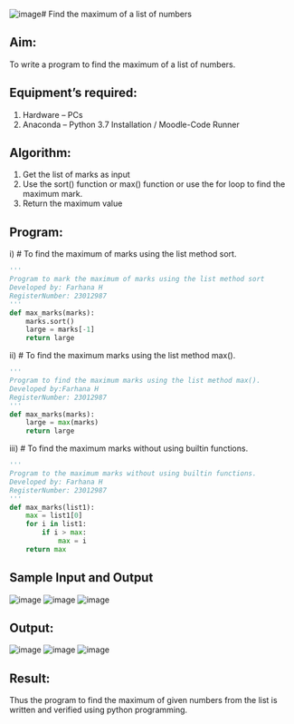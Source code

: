 ![image](https://github.com/syedfayaz3105/FindMaximum/assets/147144126/1ea5c3dc-3bb0-4f1d-981e-93df13fe4686)# Find the maximum of a list of numbers
## Aim:
To write a program to find the maximum of a list of numbers.
## Equipment’s required:
1.	Hardware – PCs
2.	Anaconda – Python 3.7 Installation / Moodle-Code Runner
## Algorithm:
1.	Get the list of marks as input
2.	Use the sort() function or max() function or use the for loop to find the maximum mark.
3.	Return the maximum value
## Program:

i)	# To find the maximum of marks using the list method sort.
```Python
''' 
Program to mark the maximum of marks using the list method sort
Developed by: Farhana H
RegisterNumber: 23012987
'''
def max_marks(marks):
    marks.sort()
    large = marks[-1]
    return large
```

ii)	# To find the maximum marks using the list method max().
```Python
''' 
Program to find the maximum marks using the list method max().
Developed by:Farhana H 
RegisterNumber: 23012987
'''
def max_marks(marks):
    large = max(marks)
    return large
```

iii) # To find the maximum marks without using builtin functions.
```Python
''' 
Program to the maximum marks without using builtin functions.
Developed by: Farhana H
RegisterNumber: 23012987
'''
def max_marks(list1):
    max = list1[0]
    for i in list1:
        if i > max:
            max = i
    return max
```
## Sample Input and Output
![image](https://github.com/syedfayaz3105/FindMaximum/assets/147144126/8bb6aaa4-2c3f-4390-af4a-d6fa429b3df1)
![image](https://github.com/syedfayaz3105/FindMaximum/assets/147144126/c1061f3e-ec12-4c3d-a9f2-8ded99990307)
![image](https://github.com/syedfayaz3105/FindMaximum/assets/147144126/b8bbea69-c11b-4787-8494-23a7a0e0fd98)


## Output:
![image](https://github.com/syedfayaz3105/FindMaximum/assets/147144126/362f4cee-b57c-4880-b882-f7819c5dd5a7)
![image](https://github.com/syedfayaz3105/FindMaximum/assets/147144126/b8ab2a1e-1cfb-43fc-9baf-a7537c52896c)
![image](https://github.com/syedfayaz3105/FindMaximum/assets/147144126/1537ef27-5998-4ead-ad5f-6acc8ebd488d)



## Result:
Thus the program to find the maximum of given numbers from the list is written and verified using python programming.
